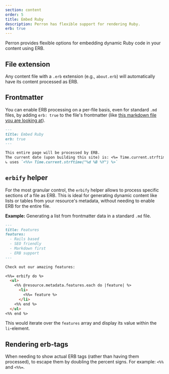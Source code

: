 ```yaml
---
section: content
order: 5
title: Embed Ruby
description: Perron has flexible support for rendering Ruby.
erb: true
---
```


Perron provides flexible options for embedding dynamic Ruby code in your content using ERB.


## File extension

Any content file with a `.erb` extension (e.g., `about.erb`) will automatically have its content processed as ERB.


## Frontmatter

You can enable ERB processing on a per-file basis, even for standard `.md` files, by adding `erb: true` to the file's frontmatter (like [this markdown file you are looking at](<%= edit_on_github_url(@resource) %>)).
```markdown
---
title: Embed Ruby
erb: true
---

This entire page will be processed by ERB.
The current date (upon building this site) is: <%= Time.current.strftime("%d %B %Y") %>
↳ uses `<%%= Time.current.strftime("%d %B %Y") %>`
```


## `erbify` helper

For the most granular control, the `erbify` helper allows to process specific sections of a file as ERB. This is ideal for generating dynamic content like lists or tables from your resource's metadata, without needing to enable ERB for the entire file.

**Example:** Generating a list from frontmatter data in a standard `.md` file.
```markdown
---
title: Features
features:
  - Rails based
  - SEO friendly
  - Markdown first
  - ERB support
---

Check out our amazing features:

<%%= erbify do %>
  <ul>
    <%% @resource.metadata.features.each do |feature| %>
      <li>
        <%%= feature %>
      </li>
    <%% end %>
  </ul>
<%% end %>
```

This would iterate over the `features` array and display its value within the `li`-element.


## Rendering erb-tags

When needing to show actual ERB tags (rather than having them processed), to escape them by doubling the percent signs. For example: `<%%` and `<%%=`.

